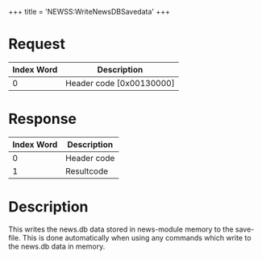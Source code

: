 +++
title = 'NEWSS:WriteNewsDBSavedata'
+++

# Request

| Index Word | Description                |
|------------|----------------------------|
| 0          | Header code \[0x00130000\] |

# Response

| Index Word | Description |
|------------|-------------|
| 0          | Header code |
| 1          | Resultcode  |

# Description

This writes the news.db data stored in news-module memory to the
save-file. This is done automatically when using any commands which
write to the news.db data in memory.
